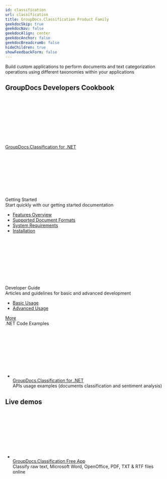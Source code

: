 ```yaml
---
id: classification
url: classification
title: GroupDocs.Classification Product Family
geekdocSkip: true
geekdocNav: false
geekdocAlign: center
geekdocAnchor: false
geekdocBreadcrumb: false
hideChildren: true
showFeedbackForm: false
---
```


<div class="gdoc-list-descr">
Build custom applications to perform documents and text categorization operations using different taxonomies within your applications
</div>

<h2 class="gdoc-product-title">GroupDocs Developers Cookbook</h2>

<div class="gdoc-product-docs">

<div class="gdoc-product-doc">
    <div class="gdoc-product-doc__icon-box">
    <svg class="gdoc-product-doc__icon"><use xlink:href="/img/groupdocs-stack.svg#net"></use></svg>
    </div>
    <a class="gdoc-product-doc__title"  href='/classification/net/'>GroupDocs.Classification for .NET</a>
    <div class="gdoc-product-cols">
        <div class="gdoc-product-col">
        <div class="gdoc-product-col__title">
        <svg class="gdoc-product-col__icon"><use xlink:href="/img/groupdocs-stack.svg#time"></use></svg>
        <div>Getting Started</div></div>
        <div class="gdoc-product-col__descr">Start quickly with our getting started documentation</div>
        <ul class="gdoc-product-col__links">
        <li> <a href='/classification/net/features-overview/'>Features Overview</a></li>
        <li> <a href='/classification/net/supported-document-formats/'>Supported Document Formats</a></li>
        <li> <a href='/classification/net/system-requirements/'>System Requirements</a></li>
        <li> <a href='/classification/net/installation/'>Installation</a></li>
        </ul>
        </div>
        <div class="gdoc-product-col">
        <div class="gdoc-product-col__title">
         <svg class="gdoc-product-col__icon"><use xlink:href="/img/groupdocs-stack.svg#document"></use></svg>
        <div>Developer Guide</div></div>
        <div class="gdoc-product-col__descr">Articles and guidelines for basic and advanced development</div>
        <ul class="gdoc-product-col__links">
        <li> <a href='/classification/net/basic-usage/'>Basic Usage</a></li>
        <li> <a href='/classification/net/advanced-usage/'>Advanced Usage</a></li>
        </ul>
        </div>
    </div>
    <a class="gdoc-product-doc__btn"  href='/classification/net/'>More</a>

</div>
</div>

<div class="gdoc-product-examples">
<div class="gdoc-product-example">

<div class="gdoc-product-example__title">.NET Code Examples</div>

<ul class="gdoc-product-example__list ">
<li > 
<svg class="gdoc-product-example__icon"><use xlink:href="/img/groupdocs-stack.svg#git"></use></svg>
<div>
<a class="gdoc-product-example__link" rel="nofollow" href="https://github.com/groupdocs-classification/GroupDocs.Classification-for-.NET">GroupDocs.Classification for .NET</a>
<div class="gdoc-product-example__descr">APIs usage examples (documents classification and sentiment analysis)</div>
</div>
</li>

</ul>

</div>
</div>

<h2 class="gdoc-product-title">Live demos</h2>

<div class="gdoc-product-examples">

<div class="gdoc-product-example">
<ul class="gdoc-product-example__list gdoc-product-example__list--app">
<li > 
 <svg class="gdoc-product-example__icon"><use xlink:href="/img/groupdocs-stack.svg#app"></use></svg>
<div>
<a class="gdoc-product-example__link" href="https://products.groupdocs.app/classification">GroupDocs.Classification Free App</a>
<div class="gdoc-product-example__descr">Classify raw text, Microsoft Word, OpenOffice, PDF, TXT & RTF files online</div>
</div>
</li>

</ul>
</div>
</div>
